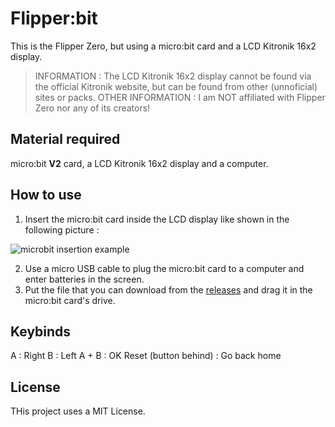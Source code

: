# Flipper:bit
This is the Flipper Zero, but using a micro:bit card and a LCD Kitronik 16x2 display.
> INFORMATION : The LCD Kitronik 16x2 display cannot be found via the official Kitronik website, but can be found from other (unnoficial) sites or packs.
> OTHER INFORMATION : I am NOT affiliated with Flipper Zero nor any of its creators!

## Material required
micro:bit **V2** card, a LCD Kitronik 16x2 display and a computer.

## How to use
1. Insert the micro:bit card inside the LCD display like shown in the following picture : 

![microbit insertion example](https://github.com/TotoCodeFR/FlipperBit/assets/118753153/b2ff1e42-6d08-4738-94e2-4b702d95a76e)

2. Use a micro USB cable to plug the micro:bit card to a computer and enter batteries in the screen.
3. Put the file that you can download from the [releases](github.com/TotoCodeFR/FlipperBit/releases/latest) and drag it in the micro:bit card's drive.

## Keybinds
A : Right
B : Left
A + B : OK
Reset (button behind) : Go back home

## License
THis project uses a MIT License.
